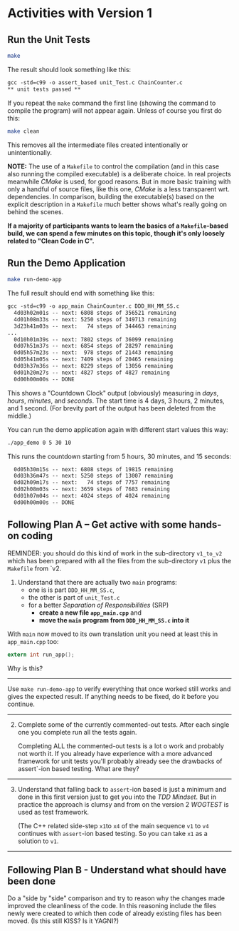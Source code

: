 # Activities with Version 1

## Run the Unit Tests

```sh
make
```

The result should look something like this:

```txt
gcc -std=c99 -o assert_based unit_Test.c ChainCounter.c
** unit tests passed **
```

If you repeat the `make` command the first line (showing the
command to compile the program) will not appear again. Unless of
course you first do this:

```sh
make clean
```

This removes all the intermediate files created intentionally or
unintentionally.

**NOTE:** The use of a `Makefile` to control the compilation (and
in this case also running the compiled executable) is a deliberate
choice. In real projects meanwhile *CMake* is used, for good
reasons. But in more basic training with only a handful of source
files, like this one, *CMake* is a less transparent wrt.
dependencies. In comparison, building the executable(s) based on
the explicit description in a `Makefile` much better shows what's
really going on behind the scenes.

**If a majority of participants wants to learn the basics of a
`Makefile`-based build, we can spend a few minutes on this topic,
though it's only loosely related to "Clean Code in C".**

## Run the Demo Application

```sh
make run-demo-app
```

The full result should end with something like this:

```txt
gcc -std=c99 -o app_main ChainCounter.c DDD_HH_MM_SS.c
  4d03h02m01s -- next: 6808 steps of 356521 remaining
  4d01h08m33s -- next: 5250 steps of 349713 remaining
  3d23h41m03s -- next:   74 steps of 344463 remaining
...
  0d10h01m39s -- next: 7802 steps of 36099 remaining
  0d07h51m37s -- next: 6854 steps of 28297 remaining
  0d05h57m23s -- next:  978 steps of 21443 remaining
  0d05h41m05s -- next: 7409 steps of 20465 remaining
  0d03h37m36s -- next: 8229 steps of 13056 remaining
  0d01h20m27s -- next: 4827 steps of 4827 remaining
  0d00h00m00s -- DONE
```

This shows a "Countdown Clock" output (obviously) measuring in
*days*, *hours*, *minutes*, and *seconds*. The start time is 4
days, 3 hours, 2 minutes, and 1 second. (For brevity part of the
output has been deleted from the middle.)

You can run the demo application again with different start values
this way:

```sh
./app_demo 0 5 30 10
```

This runs the countdown starting from 5 hours, 30 minutes, and 15
seconds:

```txt
  0d05h30m15s -- next: 6808 steps of 19815 remaining
  0d03h36m47s -- next: 5250 steps of 13007 remaining
  0d02h09m17s -- next:   74 steps of 7757 remaining
  0d02h08m03s -- next: 3659 steps of 7683 remaining
  0d01h07m04s -- next: 4024 steps of 4024 remaining
  0d00h00m00s -- DONE
```

## Following Plan A – Get active with some hands-on coding

REMINDER: you should do this kind of work in the sub-directory
`v1_to_v2` which has been prepared with all the files from the
sub-directory `v1` plus the `Makefile` from `v2.

1. Understand that there are actually two `main` programs:
   * one is is part `DDD_HH_MM_SS.c`,
   * the other is part of `unit_Test.c`
   * for a better *Separation of Responsibilities* (SRP)
     * **create a new file `app_main.cpp`** and  
     * **move the `main` program from `DDD_HH_MM_SS.c` into it**

With `main` now moved to its own translation unit you need at
least this in `app_main.cpp` too:

```c
extern int run_app();
```

Why is this?

------------------------------------------------------------------

Use `make run-demo-app` to verify everything that once worked
still works and gives the expected result. If anything needs to be
fixed, do it before you continue.

------------------------------------------------------------------

2. Complete some of the currently commented-out tests. After each
   single one you complete run all the tests again.

   Completing ALL the commented-out tests is a lot o work and
   probably not worth it. If you already have experience with a
   more advanced framework for unit tests you'll probably already
   see the drawbacks of assert`-ion based testing. What are they?

------------------------------------------------------------------

3. Understand that falling back to `assert`-ion based is just a
   minimum and done in this first version just to get you into
   the *TDD Mindset*. But in practice the approach is clumsy and
   from on the version 2 *WOGTEST* is used as test framework.

   (The C++ related side-step `x1`to `x4` of the main sequence
   `v1` to `v4` continues with `assert`-ion based testing. So
   you can take `x1` as a solution to `v1`.

------------------------------------------------------------------

## Following Plan B - Understand what should have been done

Do a "side by "side" comparison and try to reason why the changes
made improved the cleanliness of the code. In this reasoning
include the files newly were created to which then code of already
existing files has been moved. (Is this still KISS? Is it YAGNI?)
